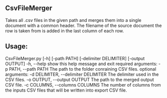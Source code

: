 ## CsvFileMerger

Takes all .csv files in the given path and merges them into a single document with a common header.
The filename of the source document the row is taken from is added in the last column of each row.

## Usage:
CsvFileMerger.py [-h] [-path PATH] [-delimiter DELIMITER] [-output OUTPUT]
    -h, --help                              show this help message and exit
required arguments:
    -p PATH, --path PATH                    The path to the folder conraining CSV files.
optional arguments:
    -d DELIMITER, --delimiter DELIMITER     The delimiter used in the CSV files.
    -o OUTPUT, --output OUTPUT              The path to the merged output CSV file.
    -c COLUMNS, --columns COLUMNS           The number of columns from the inputs CSV files that will be written into export CSV file.
